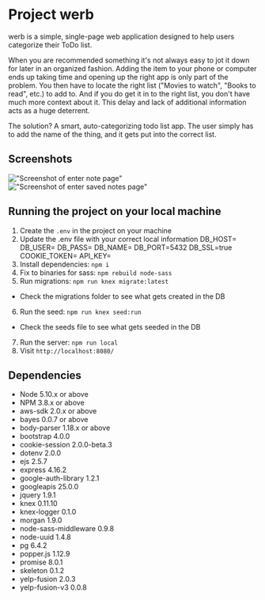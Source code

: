 # Project werb

werb is a simple, single-page web application designed to help users categorize their ToDo list. 

When you are recommended something it's not always easy to jot it down for later in an organized fashion. Adding the item to your phone or computer ends up taking time and opening up the right app is only part of the problem. You then have to locate the right list ("Movies to watch", "Books to read", etc.) to add to. And if you do get it in to the right list, you don't have much more context about it. This delay and lack of additional information acts as a huge deterrent.

The solution? A smart, auto-categorizing todo list app. The user simply has to add the name of the thing, and it gets put into the correct list.

## Screenshots
!["Screenshot of enter note page"](https://github.com/...)
!["Screenshot of enter saved notes page"](https://github.com/...)

## Running the project on your local machine

1. Create the `.env` in the project on your machine
2. Update the .env file with your correct local information
DB_HOST=
DB_USER=
DB_PASS=
DB_NAME=
DB_PORT=5432
DB_SSL=true
COOKIE_TOKEN=
API_KEY=
3. Install dependencies: `npm i`
4. Fix to binaries for sass: `npm rebuild node-sass`
5. Run migrations: `npm run knex migrate:latest`
  - Check the migrations folder to see what gets created in the DB
6. Run the seed: `npm run knex seed:run`
  - Check the seeds file to see what gets seeded in the DB
7. Run the server: `npm run local`
8. Visit `http://localhost:8080/`

## Dependencies

- Node 5.10.x or above
- NPM 3.8.x or above
- aws-sdk 2.0.x or above
- bayes 0.0.7 or above
- body-parser 1.18.x or above
- bootstrap 4.0.0
- cookie-session 2.0.0-beta.3
- dotenv 2.0.0
- ejs 2.5.7
- express 4.16.2
- google-auth-library 1.2.1
- googleapis 25.0.0
- jquery 1.9.1
- knex 0.11.10
- knex-logger 0.1.0
- morgan 1.9.0
- node-sass-middleware 0.9.8
- node-uuid 1.4.8
- pg 6.4.2
- popper.js 1.12.9
- promise 8.0.1
- skeleton 0.1.2
- yelp-fusion 2.0.3
- yelp-fusion-v3 0.0.8